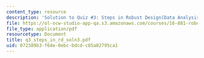 ```yaml
---
content_type: resource
description: 'Solution to Quiz #3: Steps in Robust Design(Data Analysis)'
file: https://ol-ocw-studio-app-qa.s3.amazonaws.com/courses/16-881-robust-system-design-summer-1998/072389b3f64e0ebcbdcdc85a82795ca1_q3_steps_in_rd_soln3.pdf
file_type: application/pdf
resourcetype: Document
title: q3_steps_in_rd_soln3.pdf
uid: 072389b3-f64e-0ebc-bdcd-c85a82795ca1
---
```

